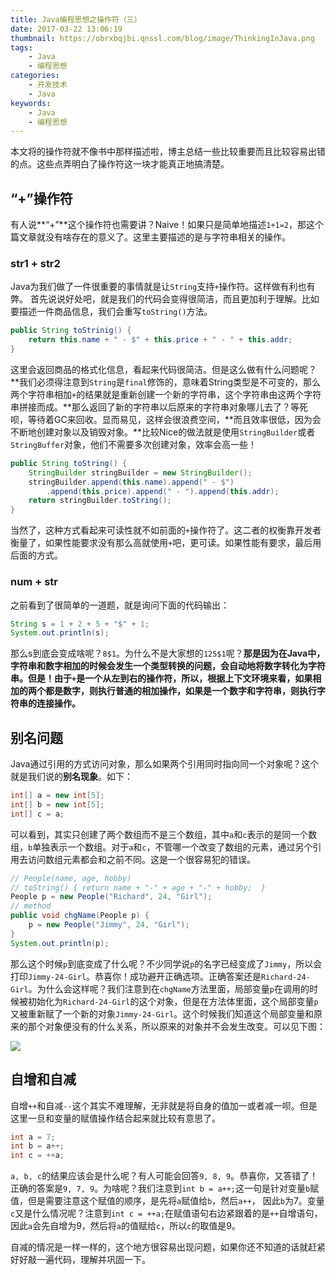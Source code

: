```yaml
---
title: Java编程思想之操作符（三）
date: 2017-03-22 13:06:19
thumbnail: https://obrxbqjbi.qnssl.com/blog/image/ThinkingInJava.png
tags:
	- Java
	- 编程思想
categories:
	- 开发技术
	- Java
keywords:
	- Java
	- 编程思想
---
```

本文将的操作符就不像书中那样描述啦，博主总结一些比较重要而且比较容易出错的点。这些点弄明白了操作符这一块才能真正地搞清楚。

## “+”操作符
有人说**“+”**这个操作符也需要讲？Naive！如果只是简单地描述`1+1=2`，那这个篇文章就没有啥存在的意义了。这里主要描述的是与字符串相关的操作。

### str1 + str2
Java为我们做了一件很重要的事情就是让`String`支持`+`操作符。这样做有利也有弊。
首先说说好处吧，就是我们的代码会变得很简洁，而且更加利于理解。比如要描述一件商品信息，我们会重写`toString()`方法。

``` java
public String toStrinig() {
	return this.name + " - $" + this.price + " - " + this.addr;
}
```
这里会返回商品的格式化信息，看起来代码很简洁。但是这么做有什么问题呢？**我们必须得注意到`String`是`final`修饰的，意味着String类型是不可变的，那么两个字符串相加`+`的结果就是重新创建一个新的字符串，这个字符串由这两个字符串拼接而成。**那么返回了新的字符串以后原来的字符串对象哪儿去了？等死呗，等待着GC来回收。显而易见，这样会很浪费空间，**而且效率很低，因为会不断地创建对象以及销毁对象。**比较Nice的做法就是使用`StringBuilder`或者`StringBuffer`对象，他们不需要多次创建对象，效率会高一些！

``` java
public String toString() {
	StringBuilder stringBuilder = new StringBuilder();
	stringBuilder.append(this.name).append(" - $")
		.append(this.price).append(" - ").append(this.addr);
	return stringBuilder.toString();
}
```
当然了，这种方式看起来可读性就不如前面的`+`操作符了。这二者的权衡靠开发者衡量了，如果性能要求没有那么高就使用`+`吧，更可读。如果性能有要求，最后用后面的方式。

### num + str
之前看到了很简单的一道题，就是询问下面的代码输出：

``` java
String s = 1 + 2 + 5 + "$" + 1;
System.out.println(s);
```
那么s到底会变成啥呢？`8$1`。为什么不是大家想的`125$1`呢？**那是因为在Java中，字符串和数字相加的时候会发生一个类型转换的问题，会自动地将数字转化为字符串。但是！由于`+`是一个从左到右的操作符，所以，根据上下文环境来看，如果相加的两个都是数字，则执行普通的相加操作，如果是一个数字和字符串，则执行字符串的连接操作。**

## 别名问题
Java通过引用的方式访问对象，那么如果两个引用同时指向同一个对象呢？这个就是我们说的**别名现象**。如下：

``` java
int[] a = new int[5];
int[] b = new int[5];
int[] c = a;
```
可以看到，其实只创建了两个数组而不是三个数组，其中`a`和`c`表示的是同一个数组，`b`单独表示一个数组。对于`a`和`c`，不管哪一个改变了数组的元素，通过另个引用去访问数组元素都会和之前不同。这是一个很容易犯的错误。

``` java
// People(name, age, hobby)
// toString() { return name + "-" + age + "-" + hobby;  }
People p = new People("Richard", 24, "Girl"); 
// method
public void chgName(People p) {
	p = new People("Jimmy", 24, "Girl");
}
System.out.println(p);
```
那么这个时候`p`到底变成了什么呢？不少同学说`p`的名字已经变成了`Jimmy`，所以会打印`Jimmy-24-Girl`。恭喜你！成功避开正确选项。正确答案还是`Richard-24-Girl`。为什么会这样呢？我们注意到在`chgName`方法里面，局部变量`p`在调用的时候被初始化为`Richard-24-Girl`的这个对象，但是在方法体里面，这个局部变量`p`又被重新赋了一个新的对象`Jimmy-24-Girl`。这个时候我们知道这个局部变量和原来的那个对象便没有的什么关系，所以原来的对象并不会发生改变。可以见下图：

![](https://obrxbqjbi.qnssl.com/blog/image/string-alias.png)

## 自增和自减
自增`++`和自减`--`这个其实不难理解，无非就是将自身的值加一或者减一呗。但是这里一旦和变量的赋值操作结合起来就比较有意思了。

``` java
int a = 7;
int b = a++;
int c = ++a;
```
`a, b, c`的结果应该会是什么呢？有人可能会回答`9, 8, 9`。恭喜你，又答错了！正确的答案是`9, 7, 9`。为啥呢？我们注意到`int b = a++;`这一句是针对变量`b`赋值，但是需要注意这个赋值的顺序，是先将`a`赋值给`b`，然后`a++`， 因此`b`为7。变量`c`又是什么情况呢？注意到`int c = ++a;`在赋值语句右边紧跟着的是`++`自增语句，因此`a`会先自增为9，然后将`a`的值赋给`c`，所以`c`的取值是9。

自减的情况是一样一样的，这个地方很容易出现问题，如果你还不知道的话就赶紧好好敲一遍代码，理解并巩固一下。